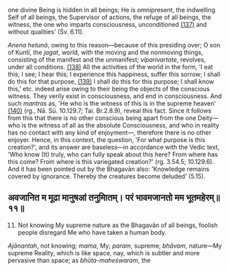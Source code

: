 one divine Being is hidden in all beings; He is omnipresent, the indwelling Self of all beings, the Supervisor of actions, the refuge of all beings, the witness, the one who imparts consciousness, unconditioned [\(137\)](#page--1-0) and without qualities' (Śv. 6.11).

*Anena hetunā*, owing to this reason—because of this presiding over; O son of Kuntī, the *jagat*, world, with the moving and the nonmoving things, consisting of the manifest and the unmanifest; *viparivartate*, revolves, under all conditions. [\(138\)](#page--1-1) All the activities of the world in the form, 'I eat this; I see; I hear this; I experience this happiness, suffer this sorrow; I shall do this for that purpose, [\(139\)](#page--1-2) I shall do this for this purpose; I shall know this,' etc. indeed arise owing to their being the objects of the conscious witness. They verily exist in consciousness, and end in consciousness. And such *mantras* as, 'He who is the witness of this is in the supreme heaven' [\(140\)](#page--1-3) (rg., Nā. Sū. 10.129.7; Tai. Br.2.8.9), reveal this fact. Since it follows from this that there is no other conscious being apart from the one Deity—who is the witness of all as the absolute Consciousness, and who in reality has no contact with any kind of enjoyment—, therefore there is no other enjoyer. Hence, in this context, the question, 'For what purpose is this creation?', and its answer are baseless—in accordance with the Vedic text, 'Who know (It) truly, who can fully speak about this here? From where has this come? From where is this variegated creation?' (rg. 3.54.5; 10.129.6). And it has been pointed out by the Bhagavān also: 'Knowledge remains covered by ignorance. Thereby the creatures become deluded' (5.15).

## अवजानित म मूढा मानुषॴ तनुमाितम्। परं भावमजानतो मम भूतमहेरम्॥११॥

11. Not knowing My supreme nature as the Bhagavān of all beings, foolish people disregard Me who have taken a human body.

*Ajānantah*, not knowing; *mama*, My; *param*, supreme; *bhāvam*, nature—My supreme Reality, which is like space, nay, which is subtler and more pervasive than space; as *bhūta-maheśwaram*, the